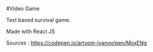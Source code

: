 #Video Game 

Text based survival game.

Made with React JS

Sources : https://codepen.io/artyom-ivanov/pen/MoxENg

